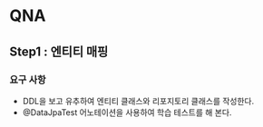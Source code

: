 # QNA
## Step1 : 엔티티 매핑
### 요구 사항
- DDL을 보고 유추하여 엔티티 클래스와 리포지토리 클래스를 작성한다.
- @DataJpaTest 어노테이션을 사용하여 학습 테스트를 해 본다.
